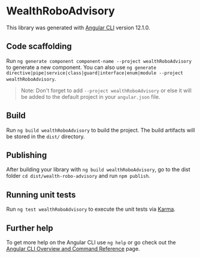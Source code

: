 # WealthRoboAdvisory

This library was generated with [Angular CLI](https://github.com/angular/angular-cli) version 12.1.0.

## Code scaffolding

Run `ng generate component component-name --project wealthRoboAdvisory` to generate a new component. You can also use `ng generate directive|pipe|service|class|guard|interface|enum|module --project wealthRoboAdvisory`.
> Note: Don't forget to add `--project wealthRoboAdvisory` or else it will be added to the default project in your `angular.json` file. 

## Build

Run `ng build wealthRoboAdvisory` to build the project. The build artifacts will be stored in the `dist/` directory.

## Publishing

After building your library with `ng build wealthRoboAdvisory`, go to the dist folder `cd dist/wealth-robo-advisory` and run `npm publish`.

## Running unit tests

Run `ng test wealthRoboAdvisory` to execute the unit tests via [Karma](https://karma-runner.github.io).

## Further help

To get more help on the Angular CLI use `ng help` or go check out the [Angular CLI Overview and Command Reference](https://angular.io/cli) page.

